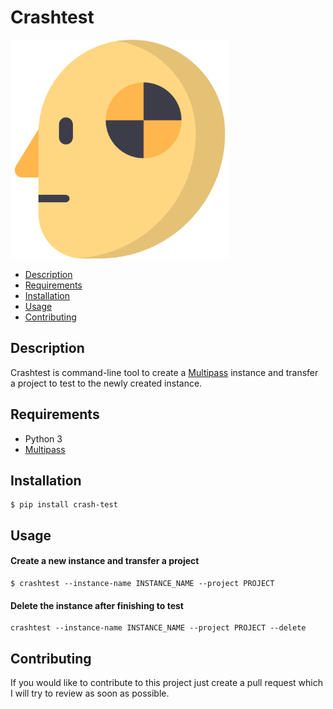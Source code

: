 # Crashtest

<img src="./images/crash_test_dummy.png" alt="crash_test_dummy" height="350"/>

- [Description](#description)
- [Requirements](#requirements)
- [Installation](#installation)
- [Usage](#usage)
- [Contributing](#contributing)

## Description

Crashtest is command-line tool to create a [Multipass](https://multipass.run/) instance and transfer a project to test
to the newly created
instance.

## Requirements

- Python 3
- [Multipass](https://multipass.run/)

## Installation

```console
$ pip install crash-test
```

## Usage

#### Create a new instance and transfer a project

```console
$ crashtest --instance-name INSTANCE_NAME --project PROJECT
```

#### Delete the instance after finishing to test

```console
crashtest --instance-name INSTANCE_NAME --project PROJECT --delete
```

## Contributing

If you would like to contribute to this project just create a pull request which I will try to review as soon as
possible.
